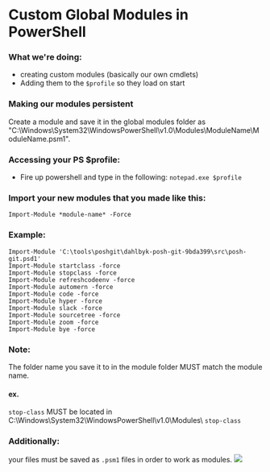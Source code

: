 # Custom Global Modules in PowerShell
### What we're doing:
* creating custom modules (basically our own cmdlets)
* Adding them to the ```$profile``` so they load on start


### Making our modules persistent
Create a module and save it in the global modules folder as "C:\Windows\System32\WindowsPowerShell\v1.0\Modules\ModuleName\ModuleName.psm1".


### Accessing your PS $profile:
* Fire up powershell and type in the following: ```notepad.exe $profile```
### Import your new modules that you made like this: 
```Import-Module *module-name* -Force```

### Example:
```
Import-Module 'C:\tools\poshgit\dahlbyk-posh-git-9bda399\src\posh-git.psd1'
Import-Module startclass -force
Import-Module stopclass -force
Import-Module refreshcodeenv -force
Import-Module automern -force
Import-Module code -force
Import-Module hyper -force
Import-Module slack -force
Import-Module sourcetree -force
Import-Module zoom -force
Import-Module bye -force
```

### Note:
The folder name you save it to in the module folder MUST match the module name.
#### ex. 
```stop-class``` MUST be located in 
C:\Windows\System32\WindowsPowerShell\v1.0\Modules\ ```stop-class```
### Additionally:
your files must be saved as ```.psm1``` files in order to work as modules.
![](https://raw.githubusercontent.com/fireinjun/customglobalmodules/master/docs/exampleprofile.png)
